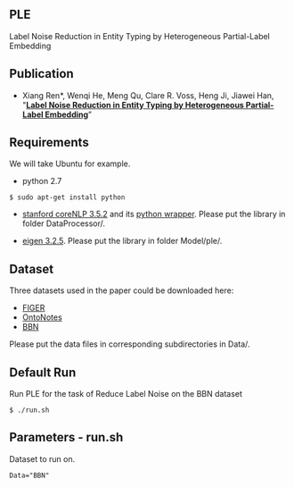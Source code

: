 ## PLE
Label Noise Reduction in Entity Typing by Heterogeneous Partial-Label Embedding

## Publication

* Xiang Ren\*, Wenqi He, Meng Qu, Clare R. Voss, Heng Ji, Jiawei Han, "**[Label Noise Reduction in Entity Typing by Heterogeneous Partial-Label Embedding](http://arxiv.org/abs/1602.05307)**”

## Requirements

We will take Ubuntu for example.

* python 2.7
```
$ sudo apt-get install python
```

* [stanford coreNLP 3.5.2](http://stanfordnlp.github.io/CoreNLP/) and its [python wrapper](https://github.com/dasmith/stanford-corenlp-python). Please put the library in folder DataProcessor/.

* [eigen 3.2.5](eigen.tuxfamily.org/). Please put the library in folder Model/ple/.

## Dataset
Three datasets used in the paper could be downloaded here:
   * [FIGER](https://drive.google.com/file/d/0B2ke42d0kYFfVC1fazdKYnVhYWs/view?usp=sharing)
   * [OntoNotes](https://drive.google.com/file/d/0B2ke42d0kYFfN1ZSVExLNlYwX1E/view?usp=sharing)
   * [BBN](https://drive.google.com/file/d/0B2ke42d0kYFfdVk2ZkJ6TGRzR2M/view?usp=sharing)

Please put the data files in corresponding subdirectories in Data/.

## Default Run
Run PLE for the task of Reduce Label Noise on the BBN dataset

```
$ ./run.sh  
```

## Parameters - run.sh
Dataset to run on.
```
Data="BBN"
```

